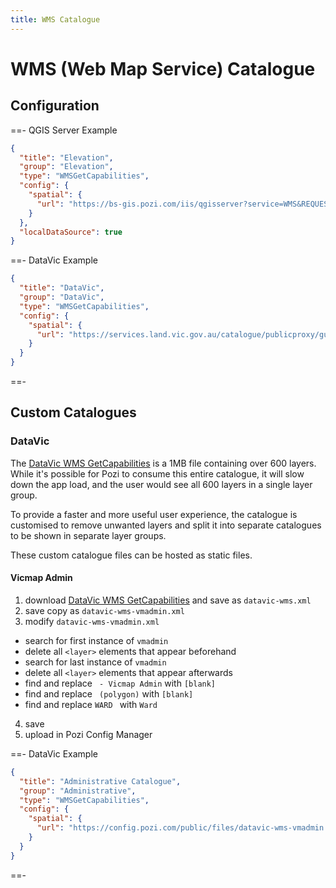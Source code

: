 ```yaml
---
title: WMS Catalogue
---
```


# WMS (Web Map Service) Catalogue

## Configuration

==- QGIS Server Example

```json
{
  "title": "Elevation",
  "group": "Elevation",
  "type": "WMSGetCapabilities",
  "config": {
    "spatial": {
      "url": "https://bs-gis.pozi.com/iis/qgisserver?service=WMS&REQUEST=GetCapabilities&MAP=//bs-intra/GIS/System/POZI/QGIS Projects/Elevation.qgs"
    }
  },
  "localDataSource": true
}
```

==- DataVic Example

```json
{
  "title": "DataVic",
  "group": "DataVic",
  "type": "WMSGetCapabilities",
  "config": {
    "spatial": {
      "url": "https://services.land.vic.gov.au/catalogue/publicproxy/guest/dv_geoserver/wms?request=getCapabilities"
    }
  }
}
```

==-

## Custom Catalogues

### DataVic

The [DataVic WMS GetCapabilities](https://services.land.vic.gov.au/catalogue/publicproxy/guest/dv_geoserver/wms?request=getCapabilities) is a 1MB file containing over 600 layers. While it's possible for Pozi to consume this entire catalogue, it will slow down the app load, and the user would see all 600 layers in a single layer group.

To provide a faster and more useful user experience, the catalogue is customised to remove unwanted layers and split it into separate catalogues to be shown in separate layer groups.

These custom catalogue files can be hosted as static files.

#### Vicmap Admin

1. download [DataVic WMS GetCapabilities](https://services.land.vic.gov.au/catalogue/publicproxy/guest/dv_geoserver/wms?request=getCapabilities) and save as `datavic-wms.xml`
2. save copy as `datavic-wms-vmadmin.xml`
3. modify `datavic-wms-vmadmin.xml`
  - search for first instance of `vmadmin`
  - delete all `<layer>` elements that appear beforehand
  - search for last instance of `vmadmin`
  - delete all `<layer>` elements that appear afterwards
  - find and replace ` - Vicmap Admin` with `[blank]`
  - find and replace ` (polygon)` with `[blank]`
  - find and replace `WARD ` with `Ward `
4. save
5. upload in Pozi Config Manager

==- DataVic Example

```json
{
  "title": "Administrative Catalogue",
  "group": "Administrative",
  "type": "WMSGetCapabilities",
  "config": {
    "spatial": {
      "url": "https://config.pozi.com/public/files/datavic-wms-vmadmin.xml"
    }
  }
}
```

==-

